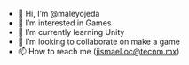 - 👋 Hi, I’m @maleyojeda
- 👀 I’m interested in Games
- 🌱 I’m currently learning Unity
- 💞️ I’m looking to collaborate on make a game
- 📫 How to reach me (jismael.oc@tecnm.mx)

<!---
maleyojeda/maleyojeda is a ✨ special ✨ repository because its `README.md` (this file) appears on your GitHub profile.
You can click the Preview link to take a look at your changes.
--->
